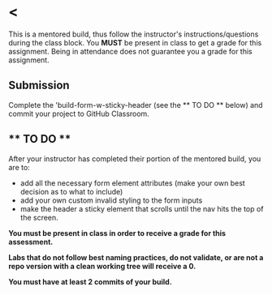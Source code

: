 # <
This is a mentored build, thus follow the instructor's instructions/questions during the class block. You **MUST** be present in class to get a grade for this assignment. Being in attendance does not guarantee you a grade for this assignment.
## Submission
Complete the 'build-form-w-sticky-header (see the ** TO DO ** below) and commit your project to GitHub Classroom. 

## ** TO DO **
After your instructor has completed their portion of the mentored build, you are to:
*  add all the necessary form element attributes (make your own best decision as to what to include)
*  add your own custom invalid styling to the form inputs
*  make the header a sticky element that scrolls until the nav hits the top of the screen.

**You must be present in class in order to receive a grade for this assessment.**

**Labs that do not follow best naming practices, do not validate, or are not a repo version with a clean working tree will receive a 0.**

**You must have at least 2 commits of your build.**

